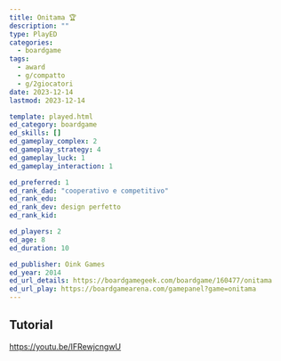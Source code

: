 ```yaml
---
title: Onitama 🏆
description: ""
type: PlayED
categories:
  - boardgame
tags:
  - award
  - g/compatto
  - g/2giocatori
date: 2023-12-14
lastmod: 2023-12-14

template: played.html
ed_category: boardgame
ed_skills: []
ed_gameplay_complex: 2
ed_gameplay_strategy: 4
ed_gameplay_luck: 1
ed_gameplay_interaction: 1

ed_preferred: 1
ed_rank_dad: "cooperativo e competitivo"
ed_rank_edu: 
ed_rank_dev: design perfetto
ed_rank_kid: 

ed_players: 2
ed_age: 8
ed_duration: 10

ed_publisher: Oink Games
ed_year: 2014
ed_url_details: https://boardgamegeek.com/boardgame/160477/onitama
ed_url_play: https://boardgamearena.com/gamepanel?game=onitama
---
```


## Tutorial

<https://youtu.be/IFRewjcngwU>
